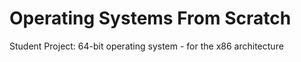 # Operating Systems From Scratch
Student Project: 64-bit operating system - for the x86 architecture

